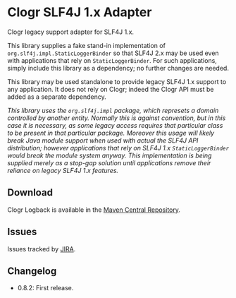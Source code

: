 # Clogr SLF4J 1.x Adapter

Clogr legacy support adapter for SLF4J 1.x.

This library supplies a fake stand-in implementation of `org.slf4j.impl.StaticLoggerBinder` so that SLF4J 2.x may be used even with applications that rely on `StaticLoggerBinder`. For such applications, simply include this library as a dependency; no further changes are needed.

This library may be used standalone to provide legacy SLF4J 1.x support to any application. It does not rely on Clogr; indeed the Clogr API must be added as a separate dependency.

_This library uses the `org.slf4j.impl` package, which represets a domain controlled by another entity. Normally this is against convention, but in this case it is necessary, as some legacy access requires that particular class to be present in that particular package. Moreover this usage will likely break Java module support when used with actual the SLF4J API distribution; however applications that rely on SLF4J 1.x `StaticLoggerBinder` would break the module system anyway. This implementation is being supplied merely as a stop-gap solution until applications remove their reliance on legacy SLF4J 1.x features._


## Download

Clogr Logback is available in the [Maven Central Repository](https://search.maven.org/search?q=g:io.clogr%20AND%20a:clogr-slf4j1-adapter).

## Issues

Issues tracked by [JIRA](https://globalmentor.atlassian.net/projects/CLOGR).

## Changelog

- 0.8.2: First release.
